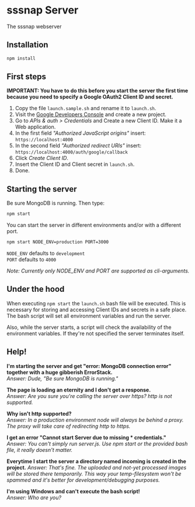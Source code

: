 # sssnap Server

The sssnap webserver

## Installation

```bash
npm install
```

## First steps

**IMPORTANT: You have to do this before you start the server the first time because you need to specify a Google OAuth2 Client ID and secret.** 

1. Copy the file `launch.sample.sh` and rename it to `launch.sh`.
2. Visit the [Google Developers Console](https://console.developers.google.com) and create a new project.
3. Go to *APIs & auth > Credentials* and Create a new Client ID. Make it a Web application.
4. In the first field *"Authorized JavaScript origins"* insert:  
`https://localhost:4000`
5. In the second field *"Authorized redirect URIs"* insert:  
`https://localhost:4000/auth/google/callback`
6. Click *Create Client ID*.
7. Insert the Client ID and Client secret in `launch.sh`.
8. Done.

## Starting the server

Be sure MongoDB is running. Then type:

```bash
npm start
```

You can start the server in different environments and/or with a different port.

```bash
npm start NODE_ENV=production PORT=3000
```

`NODE_ENV` defaults to `development`  
`PORT` defaults to `4000`

*Note: Currently only NODE_ENV and PORT are supported as cli-arguments.*

## Under the hood

When executing `npm start` the `launch.sh` bash file will be executed. This is necessary for storing and accessing Client IDs and secrets in a safe place. The bash script will set all environment variables and run the server.

Also, while the server starts, a script will check the availability of the environment variables. If they're not specified the server terminates itself.

## Help!

**I'm starting the server and get "error: MongoDB connection error" together with a huge gibberish ErrorStack.**  
*Answer: Dude, "Be sure MongoDB is running."*

**The page is loading an eternity and I don't get a response.**  
*Answer: Are you sure you're calling the server over https? http is not supported.*

**Why isn't http supported?**  
*Answer: In a production environment node will always be behind a proxy. The proxy will take care of redirecting http to https.*

**I get an error "Cannot start Server due to missing * credentials."**  
*Answer: You can't simply run server.js. Use npm start or the provided bash file, it really doesn't matter.*

**Everytime I start the server a directory named incoming is created in the project.**
*Answer: That's fine. The uploaded and not-yet processed images will be stored there temporarily. This way your temp-filesystem won't be spammed and it's better for development/debugging purposes.*

**I'm using Windows and can't execute the bash script!**  
*Answer: Who are you?*
